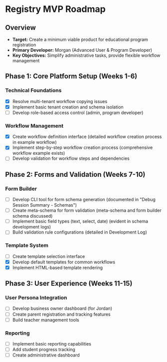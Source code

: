 # Registry MVP Roadmap

## Overview
- **Target:** Create a minimum viable product for educational program registration
- **Primary Developer:** Morgan (Advanced User & Program Developer)
- **Key Objectives:** Simplify administrative tasks, provide flexible workflow management

## Phase 1: Core Platform Setup (Weeks 1-6)
### Technical Foundations
- [x] Resolve multi-tenant workflow copying issues
- [x] Implement basic tenant creation and schema isolation
- [ ] Develop role-based access control (admin, program developer)

### Workflow Management
- [x] Create workflow definition interface (detailed workflow creation process in example workflow)
- [x] Implement step-by-step workflow creation process (comprehensive workflow example exists)
- [ ] Develop validation for workflow steps and dependencies

## Phase 2: Forms and Validation (Weeks 7-10)
### Form Builder
- [ ] Develop CLI tool for form schema generation (documented in "Debug Session Summary - Schemas")
- [ ] Create meta-schema for form validation (meta-schema and form builder schema discussed)
- [ ] Implement basic field types (text, select, date) (evident in schema development logs)
- [ ] Build validation rule configurations (detailed in Development Log)

### Template System
- [ ] Create template selection interface
- [x] Develop default templates for common workflows
- [x] Implement HTML-based template rendering

## Phase 3: User Experience (Weeks 11-15)
### User Persona Integration
- [ ] Develop business owner dashboard (for Jordan)
- [ ] Create parent registration and tracking features
- [ ] Build teacher management tools

### Reporting
- [ ] Implement basic reporting capabilities
- [ ] Add student progress tracking
- [ ] Create administrative dashboard
